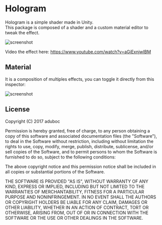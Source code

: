 Hologram
==========

Hologram is a simple shader made in Unity.<br>
This package is composed of a shader and a custom material editor to tweak the effect. 

 ![screenshot](http://i.imgur.com/zUxwa8S.png)
 
Video the effect here: https://www.youtube.com/watch?v=aGiExnjwIBM
 
Material
-------

It is a composition of multiples effects, you can toggle it directly from this inspector:

 ![screenshot](http://i.imgur.com/8AWSkCZ.png)

 License
-------

Copyright (C) 2017 aduboc

Permission is hereby granted, free of charge, to any person obtaining a copy of
this software and associated documentation files (the "Software"), to deal in
the Software without restriction, including without limitation the rights to
use, copy, modify, merge, publish, distribute, sublicense, and/or sell copies of
the Software, and to permit persons to whom the Software is furnished to do so,
subject to the following conditions:

The above copyright notice and this permission notice shall be included in all
copies or substantial portions of the Software.

THE SOFTWARE IS PROVIDED "AS IS", WITHOUT WARRANTY OF ANY KIND, EXPRESS OR
IMPLIED, INCLUDING BUT NOT LIMITED TO THE WARRANTIES OF MERCHANTABILITY, FITNESS
FOR A PARTICULAR PURPOSE AND NONINFRINGEMENT. IN NO EVENT SHALL THE AUTHORS OR
COPYRIGHT HOLDERS BE LIABLE FOR ANY CLAIM, DAMAGES OR OTHER LIABILITY, WHETHER
IN AN ACTION OF CONTRACT, TORT OR OTHERWISE, ARISING FROM, OUT OF OR IN
CONNECTION WITH THE SOFTWARE OR THE USE OR OTHER DEALINGS IN THE SOFTWARE.
